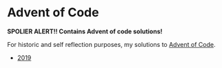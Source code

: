 # Advent of Code

**SPOLIER ALERT!! Contains Advent of code solutions!**

For historic and self reflection purposes, my solutions to [Advent of Code](https://adventofcode.com).

- [2019](./2019)
